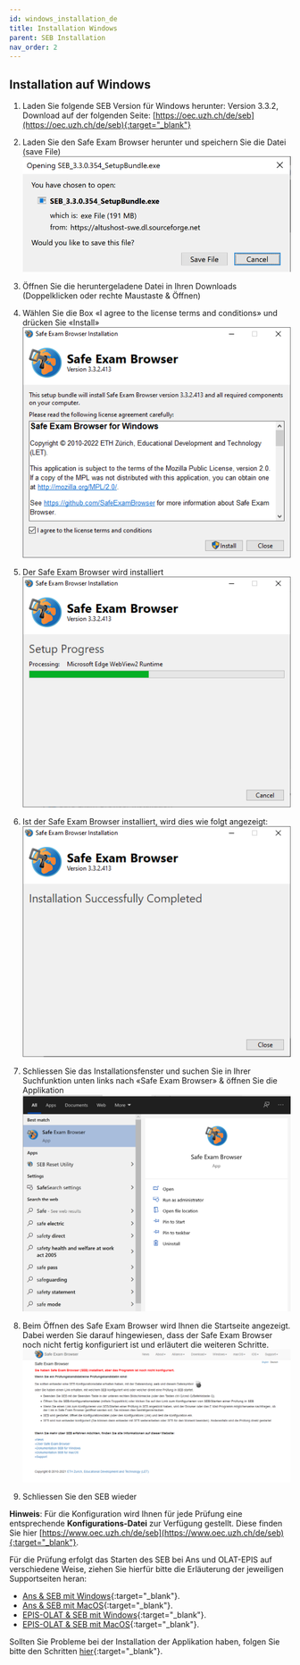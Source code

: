 ```yaml
---
id: windows_installation_de
title: Installation Windows
parent: SEB Installation
nav_order: 2
---
```


## Installation auf Windows

1. Laden Sie folgende SEB Version für Windows herunter:
Version 3.3.2, Download auf der folgenden Seite: [https://oec.uzh.ch/de/seb](https://oec.uzh.ch/de/seb){:target="_blank"}

1. Laden Sie den Safe Exam Browser herunter und speichern Sie die Datei (save File)
[![Windows-Download-2](assets/download-windows-step2.png)](assets/download-windows-step2.png)

1. Öffnen Sie die heruntergeladene Datei in Ihren Downloads (Doppelklicken oder rechte Maustaste & Öffnen)

1. Wählen Sie die Box «I agree to the license terms and conditions» und drücken Sie «Install»
[![Windows-Download-4](assets/download-windows-step4.png)](assets/download-windows-step4.png)

1. Der Safe Exam Browser wird installiert
[![Windows-Download-5](assets/download-windows-step5.png)](assets/download-windows-step5.png)

1. Ist der Safe Exam Browser installiert, wird dies wie folgt angezeigt:
[![Windows-Download-6](assets/download-windows-step6.png)](assets/download-windows-step6.png)

1. Schliessen Sie das Installationsfenster und suchen Sie in Ihrer Suchfunktion unten links nach «Safe Exam Browser» & öffnen Sie die Applikation
[![Windows-Download-7](assets/download-windows-step7.png)](assets/download-windows-step7.png)

1. Beim Öffnen des Safe Exam Browser wird Ihnen die Startseite angezeigt. Dabei werden Sie darauf hingewiesen, dass der Safe Exam Browser noch nicht fertig konfiguriert ist und erläutert die weiteren Schritte.
[![Windows-Download-8](assets/download-windows-step8.png)](assets/download-windows-step8.png)

1. Schliessen Sie den SEB wieder

**Hinweis**: Für die Konfiguration wird Ihnen für jede Prüfung eine entsprechende **Konfigurations-Datei** zur Verfügung gestellt. Diese finden Sie hier [https://www.oec.uzh.ch/de/seb](https://www.oec.uzh.ch/de/seb){:target="_blank"}.

Für die Prüfung erfolgt das Starten des SEB bei Ans und OLAT-EPIS auf verschiedene Weise, ziehen Sie hierfür bitte die Erläuterung der jeweiligen Supportseiten heran:
* [Ans & SEB mit Windows](https://uzh-oec.github.io/seb/exam_seb_ans_win_de.html){:target="_blank"}.
* [Ans & SEB mit MacOS](https://uzh-oec.github.io/seb/exam_seb_ans_mac_de.html){:target="_blank"}.
* [EPIS-OLAT & SEB mit Windows](https://uzh-oec.github.io/seb/exam_seb_epis_win_de.html){:target="_blank"}.
* [EPIS-OLAT & SEB mit MacOS](https://uzh-oec.github.io/seb/exam_seb_epis_mac_de.html){:target="_blank"}.

Sollten Sie Probleme bei der Installation der Applikation haben, folgen Sie bitte den Schritten [hier](https://uzh-oec.github.io/seb/installation_problems_de.html){:target="_blank"}.